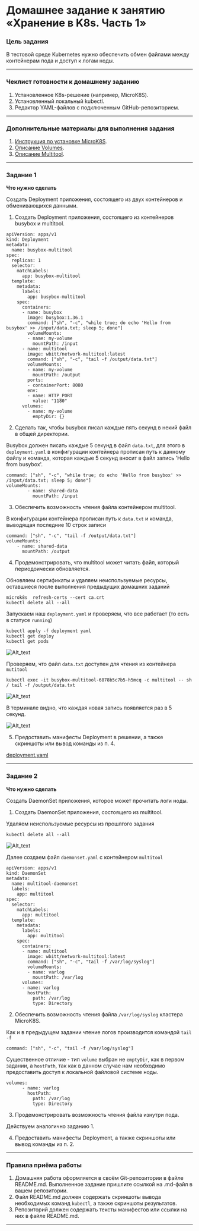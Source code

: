 # Домашнее задание к занятию «Хранение в K8s. Часть 1»

### Цель задания

В тестовой среде Kubernetes нужно обеспечить обмен файлами между контейнерам пода и доступ к логам ноды.

------

### Чеклист готовности к домашнему заданию

1. Установленное K8s-решение (например, MicroK8S).
2. Установленный локальный kubectl.
3. Редактор YAML-файлов с подключенным GitHub-репозиторием.

------

### Дополнительные материалы для выполнения задания

1. [Инструкция по установке MicroK8S](https://microk8s.io/docs/getting-started).
2. [Описание Volumes](https://kubernetes.io/docs/concepts/storage/volumes/).
3. [Описание Multitool](https://github.com/wbitt/Network-MultiTool).

------

### Задание 1 

**Что нужно сделать**

Создать Deployment приложения, состоящего из двух контейнеров и обменивающихся данными.

1. Создать Deployment приложения, состоящего из контейнеров busybox и multitool.
```
apiVersion: apps/v1
kind: Deployment
metadata:
  name: busybox-multitool
spec:
  replicas: 1
  selector:
    matchLabels:
      app: busybox-multitool
  template:
    metadata:
      labels:
        app: busybox-multitool
    spec:
      containers:
      - name: busybox
        image: busybox:1.36.1
        command: ["sh", "-c", "while true; do echo 'Hello from busybox' >> /input/data.txt; sleep 5; done"]
        volumeMounts:
        - name: my-volume
          mountPath: /input
      - name: multitool
        image: wbitt/network-multitool:latest
        command: ["sh", "-c", "tail -f /output/data.txt"]
        volumeMounts:
        - name: my-volume
          mountPath: /output
        ports:
        - containerPort: 8080
        env:
        - name: HTTP_PORT
          value: "1180"
      volumes:
        - name: my-volume
          emptyDir: {}
```
2. Сделать так, чтобы busybox писал каждые пять секунд в некий файл в общей директории.

Busybox должен писать каждые 5 секунд в файл `data.txt`, для этого в `deployment.yaml` в конфигурации контейнера прописан путь к данному файлу и команда, которая каждые 5 секунд вносит в файл запись 'Hello from busybox'.
```
command: ["sh", "-c", "while true; do echo 'Hello from busybox' >> /input/data.txt; sleep 5; done"]
volumeMounts:
        - name: shared-data
          mountPath: /input
```

3. Обеспечить возможность чтения файла контейнером multitool.

В конфигурации контейнера прописан путь к  `data.txt` и команда, выводящая последние 10 строк записи

```
command: ["sh", "-c", "tail -f /output/data.txt"]
volumeMounts:
    - name: shared-data
      mountPath: /output
```

4. Продемонстрировать, что multitool может читать файл, который периодоически обновляется.

Обновляем сертификаты и удаляем неиспользуемые ресурсы, оставшиеся после выполнения предыдущих домашних заданий
```
microk8s  refresh-certs --cert ca.crt
kubectl delete all --all
```
Запускаем наш `deployment.yaml` и проверяем, что все работает (то есть в статусе `running`)
```
kubectl apply -f deployment yaml
kubectl get deploy
kubectl get pods
```

![Alt_text](https://github.com/LeonidKhoroshev/kuber-homeworks/blob/main/2.1/screenshots/k8s1.png)

Проверяем, что файл `data.txt` доступен для чтения из контейнера `mutitool`
```
kubectl exec -it busybox-multitool-6878b5c7b5-h5mcq -c multitool -- sh
/ tail -f /output/data.txt
```

![Alt_text](https://github.com/LeonidKhoroshev/kuber-homeworks/blob/main/2.1/screenshots/k8s2.png)

В терминале видно, что каждая новая запись появляется раз в 5 секунд.

![Alt_text](https://github.com/LeonidKhoroshev/kuber-homeworks/blob/main/2.1/screenshots/k8s3.gif)

5. Предоставить манифесты Deployment в решении, а также скриншоты или вывод команды из п. 4.


[deployment.yaml](https://github.com/LeonidKhoroshev/kuber-homeworks/blob/hw-06/deployment.yaml)

------

### Задание 2

**Что нужно сделать**

Создать DaemonSet приложения, которое может прочитать логи ноды.

1. Создать DaemonSet приложения, состоящего из multitool.

Удаляем неиспользуемые ресурсы из прошлгого задания
```
kubectl delete all --all
```

![Alt_text](https://github.com/LeonidKhoroshev/kuber-homeworks/blob/main/2.1/screenshots/k8s4.png)


Далее создаем файл `daemonset.yaml` с контейнером `multitool`
```
apiVersion: apps/v1
kind: DaemonSet
metadata:
  name: multitool-daemonset
  labels:
    app: multitool
spec:
  selector:
    matchLabels:
      app: multitool
  template:
    metadata:
      labels:
        app: multitool
    spec:
      containers:
      - name: multitool
        image: wbitt/network-multitool:latest
        command: ["sh", "-c", "tail -f /var/log/syslog"]
        volumeMounts:
        - name: varlog
          mountPath: /var/log
      volumes:
      - name: varlog
        hostPath:
          path: /var/log
          type: Directory
```

2. Обеспечить возможность чтения файла `/var/log/syslog` кластера MicroK8S.

Как и в предыдущем задании чтение логов производится командой `tail -f`
```
command: ["sh", "-c", "tail -f /var/log/syslog"]
```

Существенное отличие - тип `volume` выбран не `emptyDir`, как в первом задании, а `hostPath`, так как в данном случае нам необходимо  предоставить доступ к локальной файловой
системе ноды.
```
volumes:
      - name: varlog
        hostPath:
          path: /var/log
          type: Directory
```

3. Продемонстрировать возможность чтения файла изнутри пода.

Действуем аналогично заданию 1.


   
4. Предоставить манифесты Deployment, а также скриншоты или вывод команды из п. 2.

------

### Правила приёма работы

1. Домашняя работа оформляется в своём Git-репозитории в файле README.md. Выполненное задание пришлите ссылкой на .md-файл в вашем репозитории.
2. Файл README.md должен содержать скриншоты вывода необходимых команд `kubectl`, а также скриншоты результатов.
3. Репозиторий должен содержать тексты манифестов или ссылки на них в файле README.md.

------
